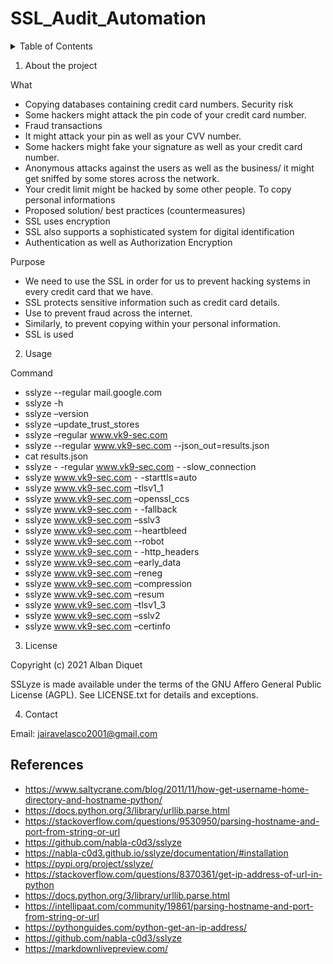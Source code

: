 # SSL_Audit_Automation

<!-- TABLE OF CONTENTS -->
<details>
  <summary>Table of Contents</summary>
  <ol>
    <li>
      <a href="#about-the-project">About The Project</a>
      <ul>
        <li><a href="#built-with">Built With</a></li>
      </ul>
    </li>
    <li>
      <a href="#getting-started">Getting Started</a>
      <ul>
        <li><a href="#prerequisites">Prerequisites</a></li>
        <li><a href="#installation">Installation</a></li>
      </ul>
    </li>
    <li><a href="#usage">Usage</a></li>
    <li><a href="#roadmap">Roadmap</a></li>
    <li><a href="#contributing">Contributing</a></li>
    <li><a href="#license">License</a></li>
    <li><a href="#contact">Contact</a></li>
    <li><a href="#acknowledgments">Acknowledgments</a></li>
  </ol>
</details>

1. About the project

What
- Copying databases containing credit card numbers.
Security risk
- Some hackers might attack the pin code of your credit card number. 
- Fraud transactions
- It might attack your pin as well as your CVV number. 
- Some hackers might fake your signature as well as your credit card number. 
- Anonymous attacks against the users as well as the business/ it might get sniffed by some stores across the network. 
- Your credit limit might be hacked by some other people. 
To copy personal informations 
- Proposed solution/ best practices (countermeasures)
- SSL uses encryption
- SSL also supports a sophisticated system for digital identification
- Authentication as well as Authorization
Encryption

Purpose

- We need to use the SSL in order for us to prevent hacking systems in every credit card that we have. 
- SSL protects sensitive information such as credit card details. 
- Use to prevent fraud across the internet. 
- Similarly, to prevent copying within your personal information. 
- SSL is used

2. Usage 

Command
-  sslyze --regular mail.google.com 
- sslyze -h 
- sslyze –version 
- sslyze –update_trust_stores 
- sslyze –regular www.vk9-sec.com 
- sslyze --regular www.vk9-sec.com --json_out=results.json 
- cat results.json
- sslyze - -regular www.vk9-sec.com - -slow_connection
- sslyze www.vk9-sec.com - -starttls=auto
- sslyze www.vk9-sec.com –tlsv1_1
- sslyze www.vk9-sec.com –openssl_ccs
- sslyze www.vk9-sec.com - -fallback 
- sslyze www.vk9-sec.com –sslv3
- sslyze www.vk9-sec.com --heartbleed
- sslyze www.vk9-sec.com --robot
- sslyze www.vk9-sec.com - -http_headers
- sslyze www.vk9-sec.com –early_data 
- sslyze www.vk9-sec.com –reneg
- sslyze www.vk9-sec.com –compression 
- sslyze www.vk9-sec.com –resum
- sslyze www.vk9-sec.com –tlsv1_3
- sslyze www.vk9-sec.com –sslv2
- sslyze www.vk9-sec.com –certinfo

3. License

Copyright (c) 2021 Alban Diquet

SSLyze is made available under the terms of the GNU Affero General Public License (AGPL). See LICENSE.txt for details and exceptions.

4. Contact

Email: jairavelasco2001@gmail.com

## References
* https://www.saltycrane.com/blog/2011/11/how-get-username-home-directory-and-hostname-python/
* https://docs.python.org/3/library/urllib.parse.html
* https://stackoverflow.com/questions/9530950/parsing-hostname-and-port-from-string-or-url
* https://github.com/nabla-c0d3/sslyze
* https://nabla-c0d3.github.io/sslyze/documentation/#installation
* https://pypi.org/project/sslyze/
* https://stackoverflow.com/questions/8370361/get-ip-address-of-url-in-python
* https://docs.python.org/3/library/urllib.parse.html
* https://intellipaat.com/community/19861/parsing-hostname-and-port-from-string-or-url
* https://pythonguides.com/python-get-an-ip-address/
* https://github.com/nabla-c0d3/sslyze
* https://markdownlivepreview.com/
